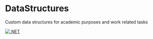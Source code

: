 # DataStructures
Custom data structures for academic purposes and work related tasks

[![.NET](https://github.com/Sa1Gur/DataStructures/actions/workflows/dotnet.yml/badge.svg)](https://github.com/Sa1Gur/DataStructures/actions/workflows/dotnet.yml)
